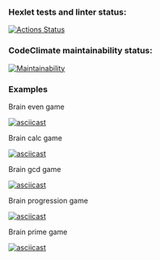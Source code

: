 ### Hexlet tests and linter status:
[![Actions Status](https://github.com/Fiklik/python-project-49/workflows/hexlet-check/badge.svg)](https://github.com/Fiklik/python-project-49/actions)

### CodeClimate maintainability status:
[![Maintainability](https://api.codeclimate.com/v1/badges/6c416cf85633700b8585/maintainability)](https://codeclimate.com/github/Fiklik/python-project-49/maintainability)

### Examples
Brain even game

[![asciicast](https://asciinema.org/a/3rqCPYivLGETlcyY4Sfsy2pMo.svg)](https://asciinema.org/a/3rqCPYivLGETlcyY4Sfsy2pMo)

Brain calc game

[![asciicast](https://asciinema.org/a/7lOaSbg8y7w4omUdJIDjeOEwG.svg)](https://asciinema.org/a/7lOaSbg8y7w4omUdJIDjeOEwG)

Brain gcd game

[![asciicast](https://asciinema.org/a/o49plElSoumEo4xmnvw8JRNAp.svg)](https://asciinema.org/a/o49plElSoumEo4xmnvw8JRNAp)

Brain progression game

[![asciicast](https://asciinema.org/a/zgY81PItaAdE2TJcXrnKsIrVi.svg)](https://asciinema.org/a/zgY81PItaAdE2TJcXrnKsIrVi)

Brain prime game

[![asciicast](https://asciinema.org/a/8eYtEdjbqDtk0ycj9L3T2zyxb.svg)](https://asciinema.org/a/8eYtEdjbqDtk0ycj9L3T2zyxb)

